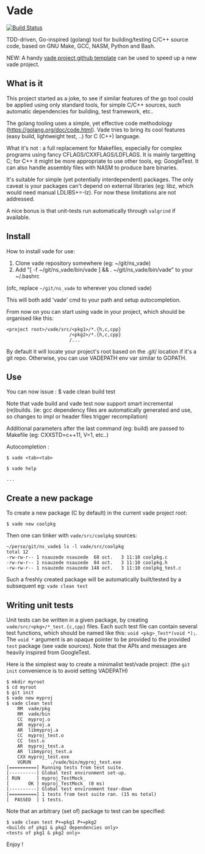 # Vade
[![Build Status][WorkflowBadge]][WorkflowUrl]

TDD-driven, Go-inspired (golang) tool for building/testing C/C++ source code, based on GNU Make, GCC, NASM, Python and Bash.

NEW: A handy [vade project github template](https://github.com/nsauzede/ns_vade_template) can be used to speed up a new vade project.

## What is it
This project started as a joke, to see if similar features of the go tool could be applied using only standard tools,
for simple C/C++ sources, such automatic dependencies for building, test framework, etc..

The golang tooling uses a simple, yet effective code methodology (https://golang.org/doc/code.html).
Vade tries to bring its cool features (easy build, lightweight test, ..) for C (C++) language.

What it's not : a full replacement for Makefiles, especially for complex programs using fancy
CFLAGS/CXXFLAGS/LDFLAGS.
It is mainly targetting C; for C++ it might be more appropriate to use other tools, eg: GoogleTest.
It can also handle assembly files with NASM to produce bare binaries.

It's suitable for simple (yet potentially interdependent) packages.
The only caveat is your packages can't depend on external libraries (eg: libz, which would need manual LDLIBS+=-lz).
For now these limitations are not addressed.

A nice bonus is that unit-tests run automatically through `valgrind` if available.

## Install
How to install vade for use:
1) Clone vade repository somewhere (eg: ~/git/ns_vade)
2) Add "[ -f ~/git/ns_vade/bin/vade ] && . ~/git/ns_vade/bin/vade" to your ~/.bashrc

(ofc, replace `~/git/ns_vade` to wherever you cloned vade)

This will both add 'vade' cmd to your path and setup autocompletion.

From now on you can start using vade in your project, which should be organised like this:
```
<project root>/vade/src/<pkg1>/*.{h,c,cpp}
                       /<pkg2>/*.{h,c,cpp}
                       /...
```
By default it will locate your project's root based on the .git/ location if it's a git repo.
Otherwise, you can use VADEPATH env var similar to GOPATH.

## Use
You can now issue :
$ vade clean build test

Note that vade build and vade test now support smart incremental (re)builds.
(ie: gcc dependency files are automatically generated and use, so changes to impl or header files trigger recompilation)

Additional parameters after the last command (eg: build) are passed to Makefile (eg: CXXSTD=c++11, V=1, etc..)

Autocompletion :
```
$ vade <tab><tab>
```
```
$ vade help
```
```
...
```

## Create a new package
To create a new package (C by default) in the current vade project root:
```
$ vade new coolpkg
```
Then one can tinker with `vade/src/coolpkg` sources:
```
~/perso/git/ns_vade$ ls -l vade/src/coolpkg
total 12
-rw-rw-r-- 1 nsauzede nsauzede  60 oct.   3 11:10 coolpkg.c
-rw-rw-r-- 1 nsauzede nsauzede  84 oct.   3 11:10 coolpkg.h
-rw-rw-r-- 1 nsauzede nsauzede 148 oct.   3 11:10 coolpkg_test.c
```
Such a freshly created package will be automatically built/tested by a subsequent eg: `vade clean test`

## Writing unit tests
Unit tests can be written in a given package, by creating `vade/src/<pkg>/*_test.{c,cpp}` files.
Each such test file can contain several test functions, which should be named like this: `void <pkg>_Test*(void *);`.
The `void *` argument is an opaque pointer to be provided to the provided `test` package (see vade sources).
Note that the APIs and messages are heavily inspired from GoogleTest.

Here is the simplest way to create a minimalist test/vade project: (the `git init` convenience is to avoid setting VADEPATH)
```
$ mkdir myroot
$ cd myroot
$ git init
$ vade new myproj
$ vade clean test
    RM  vade/pkg
    RM  vade/bin
    CC  myproj.o
    AR  myproj.a
    AR  libmyproj.a
    CC  myproj_test.o
    CC  test.o
    AR  myproj_test.a
    AR  libmyproj_test.a
    CXX myproj_test.exe
    VGRUN       ./vade/bin/myproj_test.exe
[==========] Running tests from test suite.
[----------] Global test environment set-up.
[ RUN      ] myproj_TestMock_
[       OK ] myproj_TestMock_ (0 ms)
[----------] Global test environment tear-down
[==========] 1 tests from test suite ran. (15 ms total)
[  PASSED  ] 1 tests.
```

Note that an arbitrary (set of) package to test can be specified:
```
$ vade clean test P+=pkg1 P+=pkg2
<builds of pkg1 & pkg2 dependencies only>
<tests of pkg1 & pkg2 only>
```

Enjoy !

[WorkflowBadge]: https://github.com/nsauzede/ns_vade/workflows/vade/badge.svg
[WorkflowUrl]: https://github.com/nsauzede/ns_vade/commits/main
